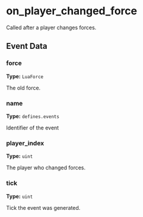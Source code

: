 # on_player_changed_force

Called after a player changes forces.

## Event Data

### force

**Type:** `LuaForce`

The old force.

### name

**Type:** `defines.events`

Identifier of the event

### player_index

**Type:** `uint`

The player who changed forces.

### tick

**Type:** `uint`

Tick the event was generated.

